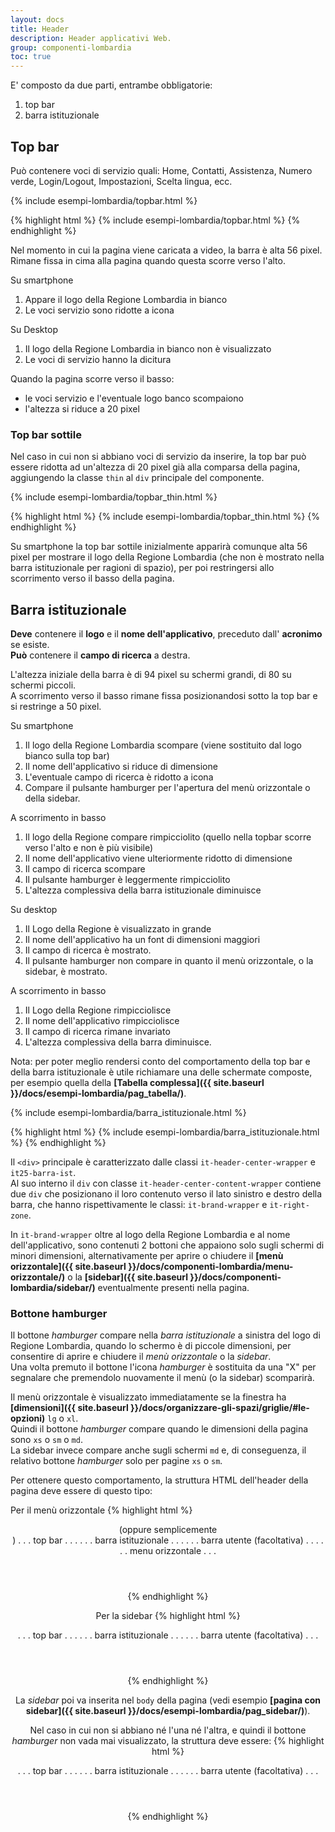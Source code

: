 ```yaml
---
layout: docs
title: Header
description: Header applicativi Web.
group: componenti-lombardia
toc: true
---
```


<!-- Style override for Documentation purposes -->
<style>
  @media (max-width: 991px) {
    .it-header-slim-wrapper .it-header-slim-wrapper-content a.btn-full {
      margin-top: -7px;
    }
  }
  .it25-hamburger-btn-wrapper {
    display: none;
  }
</style>


E' composto da due parti, entrambe obbligatorie:
1. top bar
2. barra istituzionale

## Top bar
Può contenere voci di servizio quali: Home, Contatti, Assistenza, Numero verde, Login/Logout, Impostazioni, Scelta lingua, ecc.

<div class="bd-example">
{% include esempi-lombardia/topbar.html %}
</div>

{% highlight html %}
{% include esempi-lombardia/topbar.html %}
{% endhighlight %}

Nel momento in cui la pagina viene caricata a video, la barra è alta 56 pixel.  
Rimane fissa in cima alla pagina quando questa scorre verso l'alto.

Su smartphone
1. Appare il logo della Regione Lombardia in bianco
2. Le voci servizio sono ridotte a icona

Su Desktop
1. Il logo della Regione Lombardia in bianco non è visualizzato
2. Le voci di servizio hanno la dicitura

Quando la pagina scorre verso il basso:
- le voci servizio e l'eventuale logo banco scompaiono
- l'altezza si riduce a 20 pixel

### Top bar sottile
Nel caso in cui non si abbiano voci di servizio da inserire, la top bar può essere ridotta ad un'altezza di 20 pixel già alla comparsa della pagina, aggiungendo la classe `thin` al `div` principale del componente.

<div class="bd-example">
{% include esempi-lombardia/topbar_thin.html %}
</div>

{% highlight html %}
{% include esempi-lombardia/topbar_thin.html %}
{% endhighlight %}


Su smartphone la top bar sottile inizialmente apparirà comunque alta 56 pixel per mostrare il logo della Regione Lombardia (che non è mostrato nella barra istituzionale per ragioni di spazio), per poi restringersi allo scorrimento verso il basso della pagina.


## Barra istituzionale

**Deve** contenere il **logo** e il **nome dell'applicativo**, preceduto dall' **acronimo** se esiste.  
**Può** contenere il **campo di ricerca** a destra.

L'altezza iniziale della barra è di 94 pixel su schermi grandi, di 80 su schermi piccoli.  
A scorrimento verso il basso rimane fissa posizionandosi sotto la top bar e si restringe a 50 pixel.

Su smartphone
1. Il logo della Regione Lombardia scompare (viene sostituito dal logo bianco sulla top bar)
2. Il nome dell'applicativo si riduce di dimensione
3. L'eventuale campo di ricerca è ridotto a icona
4. Compare il pulsante hamburger per l'apertura del menù orizzontale o della sidebar.

A scorrimento in basso
1. Il logo della Regione compare rimpicciolito (quello nella topbar scorre verso l'alto e non è più visibile)
2. Il nome dell'applicativo viene ulteriormente ridotto di dimensione
3. Il campo di ricerca scompare
4. Il pulsante hamburger è leggermente rimpicciolito
5. L'altezza complessiva della barra istituzionale diminuisce

Su desktop
1. Il Logo della Regione è visualizzato in grande
2. Il nome dell'applicativo ha un font di dimensioni maggiori
3. Il campo di ricerca è mostrato.
4. Il pulsante hamburger non compare in quanto il menù orizzontale, o la sidebar, è mostrato.

A scorrimento in basso
1. Il Logo della Regione rimpicciolisce
2. Il nome dell'applicativo rimpicciolisce
3. Il campo di ricerca rimane invariato
4. L'altezza complessiva della barra diminuisce.

Nota: per poter meglio rendersi conto del comportamento della top bar e della barra istituzionale è utile richiamare una delle schermate composte, per esempio quella della **[Tabella complessa]({{ site.baseurl }}/docs/esempi-lombardia/pag_tabella/)**.

<div class="bd-example">
{% include esempi-lombardia/barra_istituzionale.html %}
</div>

{% highlight html %}
{% include esempi-lombardia/barra_istituzionale.html %}
{% endhighlight %}

Il `<div>` principale è caratterizzato dalle classi `it-header-center-wrapper` e `it25-barra-ist`.  
Al suo interno il `div` con classe `it-header-center-content-wrapper` contiene due `div` che posizionano il loro contenuto verso il lato sinistro e destro della barra, che hanno rispettivamente le classi: `it-brand-wrapper` e `it-right-zone`.  

In  `it-brand-wrapper` oltre al logo della Regione Lombardia e al nome dell'applicativo, sono contenuti 2 bottoni che appaiono solo sugli schermi di minori dimensioni, alternativamente per aprire o chiudere il **[menù orizzontale]({{ site.baseurl }}/docs/componenti-lombardia/menu-orizzontale/)** o la **[sidebar]({{ site.baseurl }}/docs/componenti-lombardia/sidebar/)** eventualmente presenti nella pagina.



### Bottone hamburger

Il bottone *hamburger* compare nella *barra istituzionale* a sinistra del logo di Regione Lombardia, quando lo schermo è di piccole dimensioni, per consentire di aprire e chiudere il *menù orizzontale* o la *sidebar*.  
Una volta premuto il bottone l'icona *hamburger* è sostituita da una "X" per segnalare che premendolo nuovamente il menù (o la sidebar) scomparirà.

Il menù orizzontale è visualizzato immediatamente se la finestra ha **[dimensioni]({{ site.baseurl }}/docs/organizzare-gli-spazi/griglie/#le-opzioni)** `lg` o `xl`.    
Quindi il bottone *hamburger* compare quando le dimensioni della pagina sono `xs` o `sm` o `md`.  
La sidebar invece compare anche sugli schermi `md` e, di conseguenza, il relativo bottone *hamburger* solo per pagine `xs` o `sm`.  

Per ottenere questo comportamento, la struttura HTML dell'header della pagina deve essere di questo tipo:

Per il menù orizzontale
{% highlight html %}
<header class="it25-menu"> (oppure semplicemente <header>)
  . . . top bar . . .
  . . . barra istituzionale . . .
  . . . barra utente (facoltativa) . . .
  . . . menu orizzontale . . .
</header>
{% endhighlight %}

Per la sidebar
{% highlight html %}
<header class="it25-sidebar">
  . . . top bar . . .
  . . . barra istituzionale . . .
  . . . barra utente (facoltativa) . . .
</header>
{% endhighlight %}

La *sidebar* poi va inserita nel `body` della pagina (vedi esempio **[pagina con sidebar]({{ site.baseurl }}/docs/esempi-lombardia/pag_sidebar/)**).

Nel caso in cui non si abbiano né l'una né l'altra, e quindi il bottone *hamburger* non vada mai visualizzato, la struttura deve essere:
{% highlight html %}
<header class="it25-none">
  . . . top bar . . .
  . . . barra istituzionale . . .
  . . . barra utente (facoltativa) . . .
</header>
{% endhighlight %}
